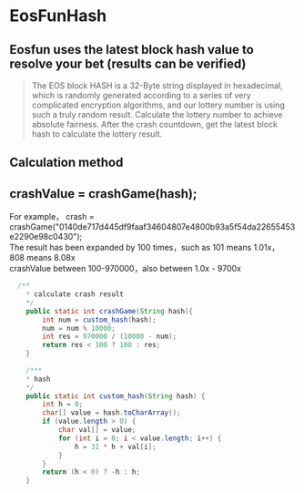 # EosFunHash

## Eosfun uses the latest block hash value to resolve your bet (results can be verified)
> The EOS block HASH is a 32-Byte string displayed in hexadecimal, which is randomly generated according to a series of 
> very complicated encryption algorithms, and our lottery number is using such a truly random result. Calculate the lottery 
> number to achieve absolute fairness. After the crash countdown, get the latest block hash to calculate the lottery result.

## Calculation method  
crashValue = crashGame(hash);  
--
For example， crash = crashGame("0140de717d445df9faaf34604807e4800b93a5f54da22655453e2290e98c0430");  
The result has been expanded by 100 times，such as 101 means 1.01x， 808 means 8.08x  
crashValue between 100-970000，also between 1.0x - 9700x  

```java
  /**
    * calculate crash result
    */
    public static int crashGame(String hash){
        int num = custom_hash(hash);
        num = num % 10000;
        int res = 970000 / (10000 - num);
        return res < 100 ? 100 : res;
    }
    
    /***
    * hash
    */
    public static int custom_hash(String hash) {
        int h = 0;
        char[] value = hash.toCharArray();
        if (value.length > 0) {
            char val[] = value;
            for (int i = 0; i < value.length; i++) {
                h = 31 * h + val[i];
            }
        }
        return (h < 0) ? -h : h;
    }
```
